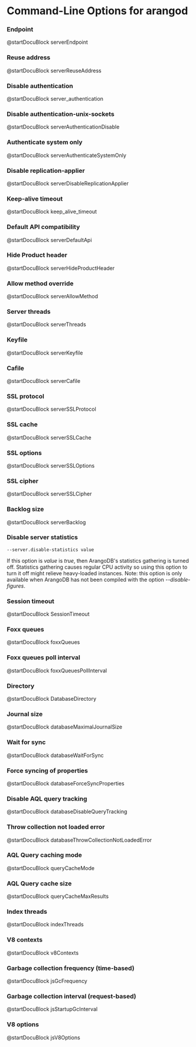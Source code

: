 Command-Line Options for arangod
================================

### Endpoint
@startDocuBlock serverEndpoint


### Reuse address
@startDocuBlock serverReuseAddress


### Disable authentication
@startDocuBlock server_authentication


### Disable authentication-unix-sockets
@startDocuBlock serverAuthenticationDisable


### Authenticate system only
@startDocuBlock serverAuthenticateSystemOnly


### Disable replication-applier
@startDocuBlock serverDisableReplicationApplier


### Keep-alive timeout
@startDocuBlock keep_alive_timeout


### Default API compatibility
@startDocuBlock serverDefaultApi


### Hide Product header
@startDocuBlock serverHideProductHeader


### Allow method override
@startDocuBlock serverAllowMethod


### Server threads
@startDocuBlock serverThreads


### Keyfile
@startDocuBlock serverKeyfile


### Cafile
@startDocuBlock serverCafile


### SSL protocol
@startDocuBlock serverSSLProtocol


### SSL cache
@startDocuBlock serverSSLCache


### SSL options
@startDocuBlock serverSSLOptions


### SSL cipher
@startDocuBlock serverSSLCipher


### Backlog size
@startDocuBlock serverBacklog


### Disable server statistics

`--server.disable-statistics value`

If this option is *value* is *true*, then ArangoDB's statistics gathering
is turned off. Statistics gathering causes regular CPU activity so using this
option to turn it off might relieve heavy-loaded instances.
Note: this option is only available when ArangoDB has not been compiled with
the option *--disable-figures*.


### Session timeout
@startDocuBlock SessionTimeout


### Foxx queues
@startDocuBlock foxxQueues


### Foxx queues poll interval
@startDocuBlock foxxQueuesPollInterval


### Directory
@startDocuBlock DatabaseDirectory


### Journal size
@startDocuBlock databaseMaximalJournalSize


### Wait for sync
@startDocuBlock databaseWaitForSync


### Force syncing of properties
@startDocuBlock databaseForceSyncProperties


### Disable AQL query tracking
@startDocuBlock databaseDisableQueryTracking


### Throw collection not loaded error
@startDocuBlock databaseThrowCollectionNotLoadedError


### AQL Query caching mode
@startDocuBlock queryCacheMode


### AQL Query cache size
@startDocuBlock queryCacheMaxResults


### Index threads
@startDocuBlock indexThreads


### V8 contexts
@startDocuBlock v8Contexts


### Garbage collection frequency (time-based)
@startDocuBlock jsGcFrequency


### Garbage collection interval (request-based)
@startDocuBlock jsStartupGcInterval


### V8 options
@startDocuBlock jsV8Options
